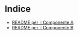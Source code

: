 # Indice

- [README per il Componente A](./component_a/README.md)
- [README per il Componente B](./component_b/README.md)
